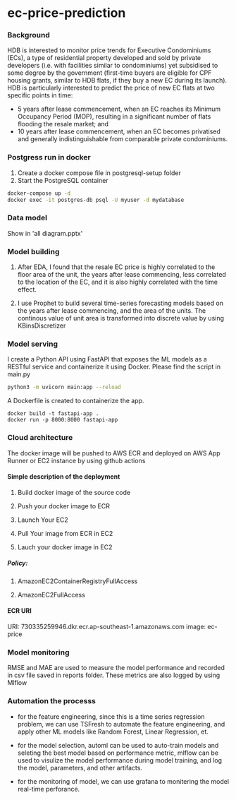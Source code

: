 # ec-price-prediction

### Background
HDB is interested to monitor price trends for Executive Condominiums (ECs), a type of residential property developed and sold by private developers (i.e. with facilities similar to condominiums) yet subsidised to some degree by the government (first-time buyers are eligible for CPF housing grants, similar to HDB flats, if they buy a new EC during its launch).
HDB is particularly interested to predict the price of new EC flats at two specific points in time:
- 5 years after lease commencement, when an EC reaches its Minimum Occupancy Period (MOP), resulting in a significant number of flats flooding the resale market; and
- 10 years after lease commencement, when an EC becomes privatised and generally indistinguishable from comparable private condominiums.

### Postgress run in docker
1. Create a docker compose file in postgresql-setup folder
2. Start the PostgreSQL container
```bash
docker-compose up -d
docker exec -it postgres-db psql -U myuser -d mydatabase
```

### Data model
Show in 'all diagram.pptx'

### Model building
1. After EDA, I found that the resale EC price is highly correlated to the floor area of the unit, the years after lease commencing, less correlated to the location of the EC, and it is also highly correlated with the time effect.

2. I use Prophet to build several time-series forecasting models based on the years after lease commencing, and the area of the units. The continous value of unit area is transformed into discrete value by using KBinsDiscretizer 


### Model serving

I create a Python API using FastAPI that exposes the ML models as a RESTful service and containerize it using Docker. 
Please find the script in main.py

```bash
python3 -m uvicorn main:app --reload
```
A Dockerfile is created to containerize the app.
```base
docker build -t fastapi-app .
docker run -p 8000:8000 fastapi-app
```

### Cloud architecture

The docker image will be pushed to AWS ECR and deployed on AWS App Runner or EC2 instance by using github actions

#### Simple description of the deployment

1. Build docker image of the source code

2. Push your docker image to ECR

3. Launch Your EC2 

4. Pull Your image from ECR in EC2

5. Lauch your docker image in EC2

##### Policy:

1. AmazonEC2ContainerRegistryFullAccess

2. AmazonEC2FullAccess

#### ECR URI

URI: 730335259946.dkr.ecr.ap-southeast-1.amazonaws.com
image: ec-price


### Model monitoring
RMSE and MAE are used to measure the model performance and recorded in csv file saved in reports folder. These metrics are also logged by using Mlflow 

### Automation the processs
- for the feature engineering, since this is a time series regression problem, we can use TSFresh to automate the feature engineering, and apply other ML models like Random Forest, Linear Regression, et. 
- for the model selection, automl can be used to auto-train models and seleting the best model based on performance metric, mlflow can be used to visulize the model performance during model training, and log the model, parameters, and other artifacts.

- for the monitoring of model, we can use grafana to monitering the model real-time perforance. 
